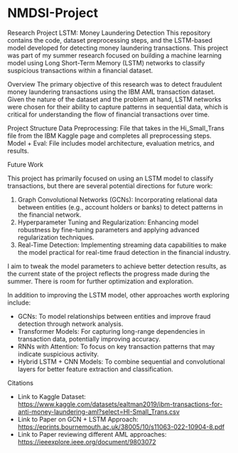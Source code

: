 # NMDSI-Project
Research Project LSTM: Money Laundering Detection
This repository contains the code, dataset preprocessing steps, and the LSTM-based model developed for detecting money laundering transactions. This project was part of my summer research focused on building a machine learning model using Long Short-Term Memory (LSTM) networks to classify suspicious transactions within a financial dataset.

Overview
The primary objective of this research was to detect fraudulent money laundering transactions using the IBM AML transaction dataset. Given the nature of the dataset and the problem at hand, LSTM networks were chosen for their ability to capture patterns in sequential data, which is critical for understanding the flow of financial transactions over time.

Project Structure
Data Preprocessing: File that takes in the Hi_Small_Trans file from the IBM Kaggle page and completes all preprocessing steps.
Model + Eval: File includes model architecture, evaluation metrics, and results. 

Future Work

This project has primarily focused on using an LSTM model to classify transactions, but there are several potential directions for future work:

1. Graph Convolutional Networks (GCNs): Incorporating relational data between entities (e.g., account holders or banks) to detect patterns in the financial network.
2. Hyperparameter Tuning and Regularization: Enhancing model robustness by fine-tuning parameters and applying advanced regularization techniques.
3. Real-Time Detection: Implementing streaming data capabilities to make the model practical for real-time fraud detection in the financial industry.

I aim to tweak the model parameters to achieve better detection results, as the current state of the project reflects the progress made during the summer. There is room for further optimization and exploration.

In addition to improving the LSTM model, other approaches worth exploring include:

- GCNs: To model relationships between entities and improve fraud detection through network analysis.
- Transformer Models: For capturing long-range dependencies in transaction data, potentially improving accuracy.
- RNNs with Attention: To focus on key transaction patterns that may indicate suspicious activity.
- Hybrid LSTM + CNN Models: To combine sequential and convolutional layers for better feature extraction and classification.


Citations
- Link to Kaggle Dataset: https://www.kaggle.com/datasets/ealtman2019/ibm-transactions-for-anti-money-laundering-aml?select=HI-Small_Trans.csv
- Link to Paper on GCN + LSTM Approach: https://eprints.bournemouth.ac.uk/38005/10/s11063-022-10904-8.pdf
- Link to Paper reviewing different AML approaches: https://ieeexplore.ieee.org/document/9803072
